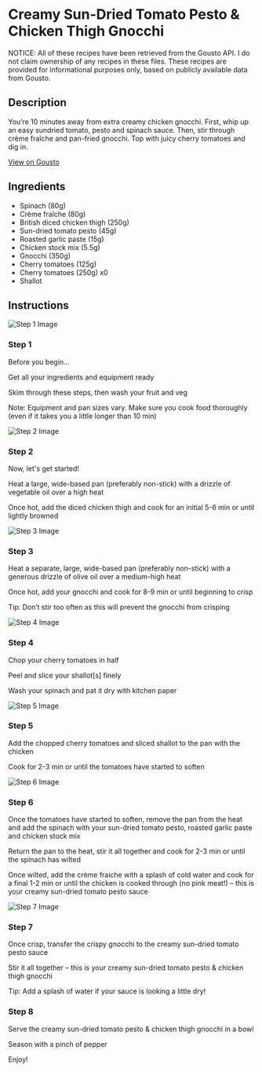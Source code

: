 # Creamy Sun-Dried Tomato Pesto & Chicken Thigh Gnocchi

NOTICE: All of these recipes have been retrieved from the Gousto API. I do not claim ownership of any recipes in these files. These recipes are provided for informational purposes only, based on publicly available data from Gousto.

## Description

You’re 10 minutes away from extra creamy chicken gnocchi. First, whip up an easy sundried tomato, pesto and spinach sauce. Then, stir through crème fraîche and pan-fried gnocchi. Top with juicy cherry tomatoes and dig in.

[View on Gousto](https://www.gousto.co.uk/recipes/cookbook/10-min-creamy-tomato-chicken-gnocchi)

## Ingredients

- Spinach (80g)
- Crème fraîche (80g)
- British diced chicken thigh (250g)
- Sun-dried tomato pesto (45g)
- Roasted garlic paste (15g)
- Chicken stock mix (5.5g)
- Gnocchi (350g)
- Cherry tomatoes (125g)
- Cherry tomatoes (250g) x0
- Shallot

## Instructions

![Step 1 Image](https://production-media.gousto.co.uk/cms/recipe-step-image/Step-1-1-1623400279031-x200.jpg)

### Step 1

Before you begin...

Get all your ingredients and equipment ready

Skim through these steps, then wash your fruit and veg

Note: Equipment and pan sizes vary. Make sure you cook food thoroughly (even if it takes you a little longer than 10 min)

![Step 2 Image](https://production-media.gousto.co.uk/cms/recipe-step-image/step-2-1713792813901-x200.jpg)

### Step 2

Now, let's get started!

Heat a large, wide-based pan (preferably non-stick) with a drizzle of vegetable oil over a high heat

Once hot, add the diced chicken thigh and cook for an initial 5-6 min or until lightly browned

![Step 3 Image](https://production-media.gousto.co.uk/cms/recipe-step-image/step-3-1713792821845-x200.jpg)

### Step 3

Heat a separate, large, wide-based pan (preferably non-stick) with a generous drizzle of olive oil over a medium-high heat

Once hot, add your gnocchi and cook for 8-9 min or until beginning to crisp

Tip: Don’t stir too often as this will prevent the gnocchi from crisping

![Step 4 Image](https://production-media.gousto.co.uk/cms/recipe-step-image/step-4-1713792837092-x200.jpg)

### Step 4

Chop your cherry tomatoes in half

Peel and slice your shallot[s] finely

Wash your spinach and pat it dry with kitchen paper

![Step 5 Image](https://production-media.gousto.co.uk/cms/recipe-step-image/step-5-1713792850087-x200.jpg)

### Step 5

Add the chopped cherry tomatoes and sliced shallot to the pan with the chicken

Cook for 2-3 min or until the tomatoes have started to soften

![Step 6 Image](https://production-media.gousto.co.uk/cms/recipe-step-image/step-6-1713792886301-x200.jpg)

### Step 6

Once the tomatoes have started to soften, remove the pan from the heat and add the spinach with your sun-dried tomato pesto, roasted garlic paste and chicken stock mix

Return the pan to the heat, stir it all together and cook for 2-3 min or until the spinach has wilted

Once wilted, add the crème fraiche with a splash of cold water and cook for a final 1-2 min or until the chicken is cooked through (no pink meat!) – this is your creamy sun-dried tomato pesto sauce

![Step 7 Image](https://production-media.gousto.co.uk/cms/recipe-step-image/step-7-1713792900000-x200.jpg)

### Step 7

Once crisp, transfer the crispy gnocchi to the creamy sun-dried tomato pesto sauce

Stir it all together – this is your creamy sun-dried tomato pesto & chicken thigh gnocchi

Tip: Add a splash of water if your sauce is looking a little dry!

### Step 8

Serve the creamy sun-dried tomato pesto & chicken thigh gnocchi in a bowl

Season with a pinch of pepper

Enjoy!

